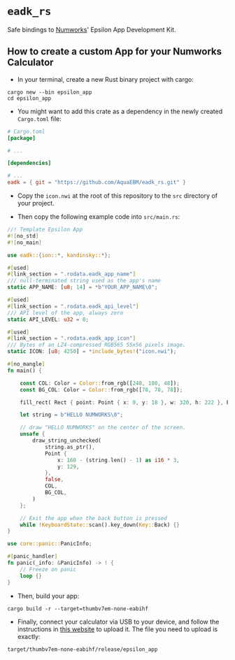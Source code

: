 # `eadk_rs`

Safe bindings to [Numworks](https://www.numworks.com/)' Epsilon App Development Kit.

## How to create a custom App for your Numworks Calculator

- In your terminal, create a new Rust binary project with cargo:

```shell
cargo new --bin epsilon_app
cd epsilon_app
```

- You might want to add this crate as a dependency in the newly created `Cargo.toml` file:

```toml
# Cargo.toml
[package]

# ...

[dependencies]

# ...
eadk = { git = "https://github.com/AquaEBM/eadk_rs.git" }
```

- Copy the `icon.nwi` at the root of this repository to the `src` directory of your project.

- Then copy the following example code into `src/main.rs`:

```rust
//! Template Epsilon App
#![no_std]
#![no_main]

use eadk::{ion::*, kandinsky::*};

#[used]
#[link_section = ".rodata.eadk_app_name"]
/// null-terminated string used as the app's name
static APP_NAME: [u8; 14] = *b"YOUR_APP_NAME\0";

#[used]
#[link_section = ".rodata.eadk_api_level"]
/// API level of the app, always zero
static API_LEVEL: u32 = 0;

#[used]
#[link_section = ".rodata.eadk_app_icon"]
/// Bytes of an LZ4-compressed RGB565 55x56 pixels image.
static ICON: [u8; 4250] = *include_bytes!("icon.nwi");

#[no_mangle]
fn main() {

    const COL: Color = Color::from_rgb([248, 180, 48]);
    const BG_COL: Color = Color::from_rgb([78, 78, 78]);

    fill_rect( Rect { point: Point { x: 0, y: 18 }, w: 320, h: 222 }, BG_COL);

    let string = b"HELLO NUMWORKS\0";

    // draw "HELLO NUMWORKS" on the center of the screen.
    unsafe {
        draw_string_unchecked(
            string.as_ptr(),
            Point {
                x: 160 - (string.len() - 1) as i16 * 3,
                y: 129,
            },
            false,
            COL,
            BG_COL,
        )
    };

    // Exit the app when the back button is pressed
    while !KeyboardState::scan().key_down(Key::Back) {}
}

use core::panic::PanicInfo;

#[panic_handler]
fn panic(_info: &PanicInfo) -> ! {
    // Freeze on panic
    loop {}
}
```

- Then, build your app:

```shell
cargo build -r --target=thumbv7em-none-eabihf
```

- Finally, connect your calculator via USB to your device, and follow the instructions in [this website](https://my.numworks.com/apps) to upload it. The file you need to upload is exactly:
```
target/thumbv7em-none-eabihf/release/epsilon_app
```
